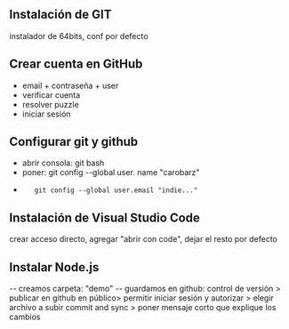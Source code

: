 ## Instalación de GIT 
instalador de 64bits, conf por defecto

## Crear cuenta en GitHub
 - email + contraseña + user
 - verificar cuenta
 - resolver puzzle
 - iniciar sesión

## Configurar git y github
 - abrir consola: git bash
 - poner: git config --global user. name "carobarz"
 -        git config --global user.email "indie..."
  
## Instalación de Visual Studio Code
crear acceso directo, agregar "abrir con code", dejar el resto por defecto

## Instalar Node.js


-- creamos carpeta: "demo"
-- guardamos en github: control de versión > publicar en github en público> permitir iniciar sesión y autorizar > elegir archivo a subir 
commit and sync > poner mensaje corto que explique los cambios
